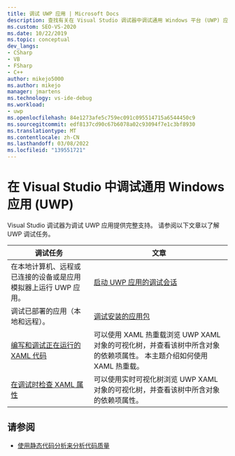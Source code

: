 ```yaml
---
title: 调试 UWP 应用 | Microsoft Docs
description: 查找有关在 Visual Studio 调试器中调试通用 Windows 平台 (UWP) 应用的任务的文章。
ms.custom: SEO-VS-2020
ms.date: 10/22/2019
ms.topic: conceptual
dev_langs:
- CSharp
- VB
- FSharp
- C++
author: mikejo5000
ms.author: mikejo
manager: jmartens
ms.technology: vs-ide-debug
ms.workload:
- uwp
ms.openlocfilehash: 84e1273afe5c759ec091c095514715a6544450c9
ms.sourcegitcommit: edf8137cd90c67b6078a02c93094f7e1c3bf8930
ms.translationtype: MT
ms.contentlocale: zh-CN
ms.lasthandoff: 03/08/2022
ms.locfileid: "139551721"
---
```

# <a name="debug-universal-windows-apps-uwp-in-visual-studio"></a>在 Visual Studio 中调试通用 Windows 应用 (UWP)

Visual Studio 调试器为调试 UWP 应用提供完整支持。 请参阅以下文章以了解 UWP 调试任务。

|调试任务|文章|
|-|-|
|在本地计算机、远程或已连接的设备或是应用模拟器上运行 UWP 应用。|[启动 UWP 应用的调试会话](../debugger/start-a-debugging-session-for-a-store-app-in-visual-studio-vb-csharp-cpp-and-xaml.md)|
|调试已部署的应用（本地和远程）。|[调试安装的应用包](../debugger/debug-installed-app-package.md)|
| [编写和调试正在运行的 XAML 代码](../xaml-tools/xaml-hot-reload.md) | 可以使用 XAML 热重载浏览 UWP XAML 对象的可视化树，并查看该树中所含对象的依赖项属性。 本主题介绍如何使用 XAML 热重载。 |
| [在调试时检查 XAML 属性](../xaml-tools/xaml-hot-reload.md) | 可以使用实时可视化树浏览 UWP XAML 对象的可视化树，并查看该树中所含对象的依赖项属性。 |

## <a name="see-also"></a>请参阅
- [使用静态代码分析来分析代码质量](../code-quality/code-analysis-for-managed-code-overview.md)
